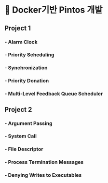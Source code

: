 # 📘 Docker기반 Pintos 개발 

## Project 1

### - Alarm Clock
### - Priority Scheduling
### - Synchronization
### - Priority Donation
### - Multi-Level Feedback Queue Scheduler

## Project 2

### - Argument Passing
### - System Call
### - File Descriptor
### - Process Termination Messages
### - Denying Writes to Executables

